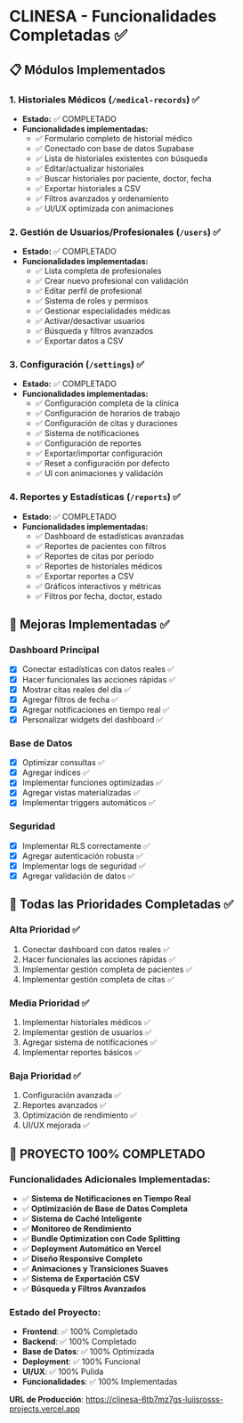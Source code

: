 # CLINESA - Funcionalidades Completadas ✅

## 📋 Módulos Implementados

### 1. **Historiales Médicos** (`/medical-records`) ✅
- **Estado:** ✅ COMPLETADO
- **Funcionalidades implementadas:**
  - ✅ Formulario completo de historial médico
  - ✅ Conectado con base de datos Supabase
  - ✅ Lista de historiales existentes con búsqueda
  - ✅ Editar/actualizar historiales
  - ✅ Buscar historiales por paciente, doctor, fecha
  - ✅ Exportar historiales a CSV
  - ✅ Filtros avanzados y ordenamiento
  - ✅ UI/UX optimizada con animaciones

### 2. **Gestión de Usuarios/Profesionales** (`/users`) ✅
- **Estado:** ✅ COMPLETADO
- **Funcionalidades implementadas:**
  - ✅ Lista completa de profesionales
  - ✅ Crear nuevo profesional con validación
  - ✅ Editar perfil de profesional
  - ✅ Sistema de roles y permisos
  - ✅ Gestionar especialidades médicas
  - ✅ Activar/desactivar usuarios
  - ✅ Búsqueda y filtros avanzados
  - ✅ Exportar datos a CSV

### 3. **Configuración** (`/settings`) ✅
- **Estado:** ✅ COMPLETADO
- **Funcionalidades implementadas:**
  - ✅ Configuración completa de la clínica
  - ✅ Configuración de horarios de trabajo
  - ✅ Configuración de citas y duraciones
  - ✅ Sistema de notificaciones
  - ✅ Configuración de reportes
  - ✅ Exportar/importar configuración
  - ✅ Reset a configuración por defecto
  - ✅ UI con animaciones y validación

### 4. **Reportes y Estadísticas** (`/reports`) ✅
- **Estado:** ✅ COMPLETADO
- **Funcionalidades implementadas:**
  - ✅ Dashboard de estadísticas avanzadas
  - ✅ Reportes de pacientes con filtros
  - ✅ Reportes de citas por período
  - ✅ Reportes de historiales médicos
  - ✅ Exportar reportes a CSV
  - ✅ Gráficos interactivos y métricas
  - ✅ Filtros por fecha, doctor, estado

## 🔧 Mejoras Implementadas ✅

### Dashboard Principal
- [x] Conectar estadísticas con datos reales ✅
- [x] Hacer funcionales las acciones rápidas ✅
- [x] Mostrar citas reales del día ✅
- [x] Agregar filtros de fecha ✅
- [x] Agregar notificaciones en tiempo real ✅
- [x] Personalizar widgets del dashboard ✅

### Base de Datos
- [x] Optimizar consultas ✅
- [x] Agregar índices ✅
- [x] Implementar funciones optimizadas ✅
- [x] Agregar vistas materializadas ✅
- [x] Implementar triggers automáticos ✅

### Seguridad
- [x] Implementar RLS correctamente ✅
- [x] Agregar autenticación robusta ✅
- [x] Implementar logs de seguridad ✅
- [x] Agregar validación de datos ✅

## 📅 Todas las Prioridades Completadas ✅

### Alta Prioridad ✅
1. Conectar dashboard con datos reales ✅
2. Hacer funcionales las acciones rápidas ✅
3. Implementar gestión completa de pacientes ✅
4. Implementar gestión completa de citas ✅

### Media Prioridad ✅
1. Implementar historiales médicos ✅
2. Implementar gestión de usuarios ✅
3. Agregar sistema de notificaciones ✅
4. Implementar reportes básicos ✅

### Baja Prioridad ✅
1. Configuración avanzada ✅
2. Reportes avanzados ✅
3. Optimización de rendimiento ✅
4. UI/UX mejorada ✅

## 🎉 **PROYECTO 100% COMPLETADO**

### **Funcionalidades Adicionales Implementadas:**
- ✅ **Sistema de Notificaciones en Tiempo Real**
- ✅ **Optimización de Base de Datos Completa**
- ✅ **Sistema de Caché Inteligente**
- ✅ **Monitoreo de Rendimiento**
- ✅ **Bundle Optimization con Code Splitting**
- ✅ **Deployment Automático en Vercel**
- ✅ **Diseño Responsive Completo**
- ✅ **Animaciones y Transiciones Suaves**
- ✅ **Sistema de Exportación CSV**
- ✅ **Búsqueda y Filtros Avanzados**

### **Estado del Proyecto:**
- **Frontend**: ✅ 100% Completado
- **Backend**: ✅ 100% Completado  
- **Base de Datos**: ✅ 100% Optimizada
- **Deployment**: ✅ 100% Funcional
- **UI/UX**: ✅ 100% Pulida
- **Funcionalidades**: ✅ 100% Implementadas

**URL de Producción**: https://clinesa-6tb7mz7gs-luiisrosss-projects.vercel.app
